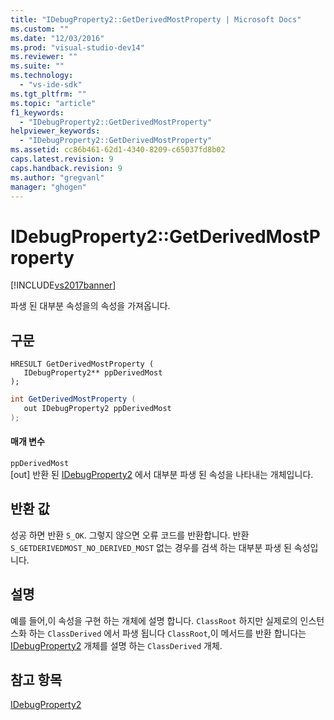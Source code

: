 ```yaml
---
title: "IDebugProperty2::GetDerivedMostProperty | Microsoft Docs"
ms.custom: ""
ms.date: "12/03/2016"
ms.prod: "visual-studio-dev14"
ms.reviewer: ""
ms.suite: ""
ms.technology: 
  - "vs-ide-sdk"
ms.tgt_pltfrm: ""
ms.topic: "article"
f1_keywords: 
  - "IDebugProperty2::GetDerivedMostProperty"
helpviewer_keywords: 
  - "IDebugProperty2::GetDerivedMostProperty"
ms.assetid: cc86b461-62d1-4340-8209-c65037fd8b02
caps.latest.revision: 9
caps.handback.revision: 9
ms.author: "gregvanl"
manager: "ghogen"
---
```

# IDebugProperty2::GetDerivedMostProperty
[!INCLUDE[vs2017banner](../../../code-quality/includes/vs2017banner.md)]

파생 된 대부분 속성을의 속성을 가져옵니다.  
  
## 구문  
  
```cpp#  
HRESULT GetDerivedMostProperty (   
   IDebugProperty2** ppDerivedMost  
);  
```  
  
```c#  
int GetDerivedMostProperty (   
   out IDebugProperty2 ppDerivedMost  
);  
```  
  
#### 매개 변수  
 `ppDerivedMost`  
 \[out\] 반환 된 [IDebugProperty2](../../../extensibility/debugger/reference/idebugproperty2.md) 에서 대부분 파생 된 속성을 나타내는 개체입니다.  
  
## 반환 값  
 성공 하면 반환 `S_OK`. 그렇지 않으면 오류 코드를 반환합니다.  반환 `S_GETDERIVEDMOST_NO_DERIVED_MOST` 없는 경우를 검색 하는 대부분 파생 된 속성입니다.  
  
## 설명  
 예를 들어,이 속성을 구현 하는 개체에 설명 합니다. `ClassRoot` 하지만 실제로의 인스턴스화 하는 `ClassDerived` 에서 파생 됩니다 `ClassRoot`,이 메서드를 반환 합니다는 [IDebugProperty2](../../../extensibility/debugger/reference/idebugproperty2.md) 개체를 설명 하는 `ClassDerived` 개체.  
  
## 참고 항목  
 [IDebugProperty2](../../../extensibility/debugger/reference/idebugproperty2.md)